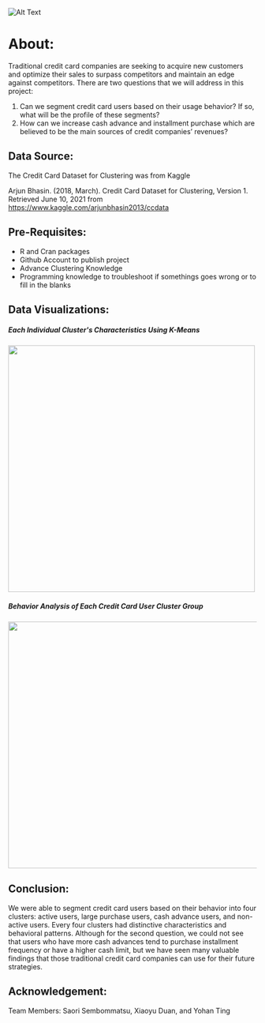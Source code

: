 ![Alt Text](https://aaaliving.acg.aaa.com/wp-content/uploads/2019/11/debit-vs-credit-card-holiday-shopping.gif)

# About:
Traditional credit card companies are seeking to acquire new customers and optimize their
sales to surpass competitors and maintain an edge against competitors. There are two questions that we will address in this project: 
1. Can we segment credit card users based on their usage behavior? If so, what will be the profile of these
segments? 
2. How can we increase cash advance and installment purchase which are believed to be the main sources of credit companies’ revenues? 

## Data Source:
The Credit Card Dataset for Clustering was from Kaggle

Arjun Bhasin. (2018, March). Credit Card Dataset for Clustering, Version 1. Retrieved
June 10, 2021 from https://www.kaggle.com/arjunbhasin2013/ccdata

## Pre-Requisites:
+ R and Cran packages
+ Github Account to publish project
+ Advance Clustering Knowledge
+ Programming knowledge to troubleshoot if somethings goes wrong or to fill in the blanks

## Data Visualizations: 
<h5>Each Individual Cluster's Characteristics Using K-Means</h5> 
<img src="https://user-images.githubusercontent.com/54777897/236713479-88f80a7f-fa2e-4864-9163-380802720a7d.png" width="500" height="500" />
<h5>Behavior Analysis of Each Credit Card User Cluster Group</h5>
<img src="https://user-images.githubusercontent.com/54777897/236713754-0687f904-20f5-41e7-81a2-76223ce55cbe.png" width="700" height="500" />

## Conclusion: 
We were able to segment credit card users based on their behavior into four
clusters: active users, large purchase users, cash advance users, and non-active users. Every four
clusters had distinctive characteristics and behavioral patterns. Although for the second question, we could not see that users
who have more cash advances tend to purchase installment frequency or have a higher cash limit, but
we have seen many valuable findings that those traditional credit card companies can use for
their future strategies.

## Acknowledgement:
Team Members: Saori Sembommatsu, Xiaoyu Duan, and Yohan Ting

